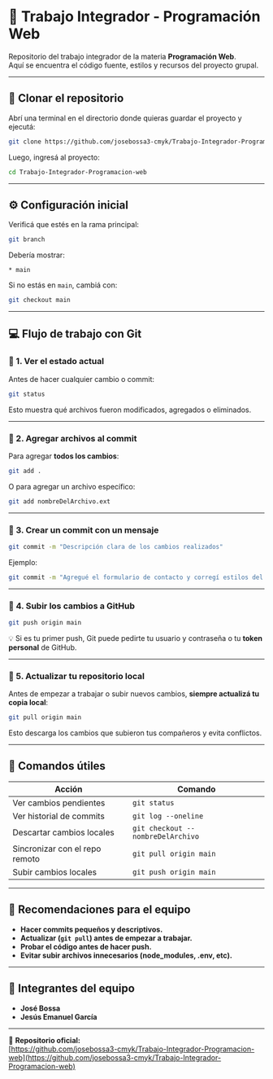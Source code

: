 # 🧩 Trabajo Integrador - Programación Web

Repositorio del trabajo integrador de la materia **Programación Web**.  
Aquí se encuentra el código fuente, estilos y recursos del proyecto grupal.

---

## 🧭 Clonar el repositorio

Abrí una terminal en el directorio donde quieras guardar el proyecto y ejecutá:

```bash
git clone https://github.com/josebossa3-cmyk/Trabajo-Integrador-Programacion-web.git
```

Luego, ingresá al proyecto:
```bash
cd Trabajo-Integrador-Programacion-web
```

---

## ⚙️ Configuración inicial

Verificá que estés en la rama principal:
```bash
git branch
```
Debería mostrar:
```
* main
```

Si no estás en `main`, cambiá con:
```bash
git checkout main
```

---

## 💻 Flujo de trabajo con Git

### 🔹 1. Ver el estado actual
Antes de hacer cualquier cambio o commit:
```bash
git status
```

Esto muestra qué archivos fueron modificados, agregados o eliminados.

---

### 🔹 2. Agregar archivos al commit

Para agregar **todos los cambios**:
```bash
git add .
```

O para agregar un archivo específico:
```bash
git add nombreDelArchivo.ext
```

---

### 🔹 3. Crear un commit con un mensaje

```bash
git commit -m "Descripción clara de los cambios realizados"
```

Ejemplo:
```bash
git commit -m "Agregué el formulario de contacto y corregí estilos del footer"
```

---

### 🔹 4. Subir los cambios a GitHub

```bash
git push origin main
```

💡 Si es tu primer push, Git puede pedirte tu usuario y contraseña o tu **token personal** de GitHub.

---

### 🔹 5. Actualizar tu repositorio local

Antes de empezar a trabajar o subir nuevos cambios, **siempre actualizá tu copia local**:

```bash
git pull origin main
```

Esto descarga los cambios que subieron tus compañeros y evita conflictos.

---

## 🧩 Comandos útiles

| Acción | Comando |
|--------|----------|
| Ver cambios pendientes | `git status` |
| Ver historial de commits | `git log --oneline` |
| Descartar cambios locales | `git checkout -- nombreDelArchivo` |
| Sincronizar con el repo remoto | `git pull origin main` |
| Subir cambios locales | `git push origin main` |

---

## 🤝 Recomendaciones para el equipo

- **Hacer commits pequeños y descriptivos.**
- **Actualizar (`git pull`) antes de empezar a trabajar.**
- **Probar el código antes de hacer push.**
- **Evitar subir archivos innecesarios (node_modules, .env, etc).**

---

## 👥 Integrantes del equipo

- **José Bossa**  
- **Jesús Emanuel García**

---

📌 **Repositorio oficial:**  
[https://github.com/josebossa3-cmyk/Trabajo-Integrador-Programacion-web](https://github.com/josebossa3-cmyk/Trabajo-Integrador-Programacion-web)
